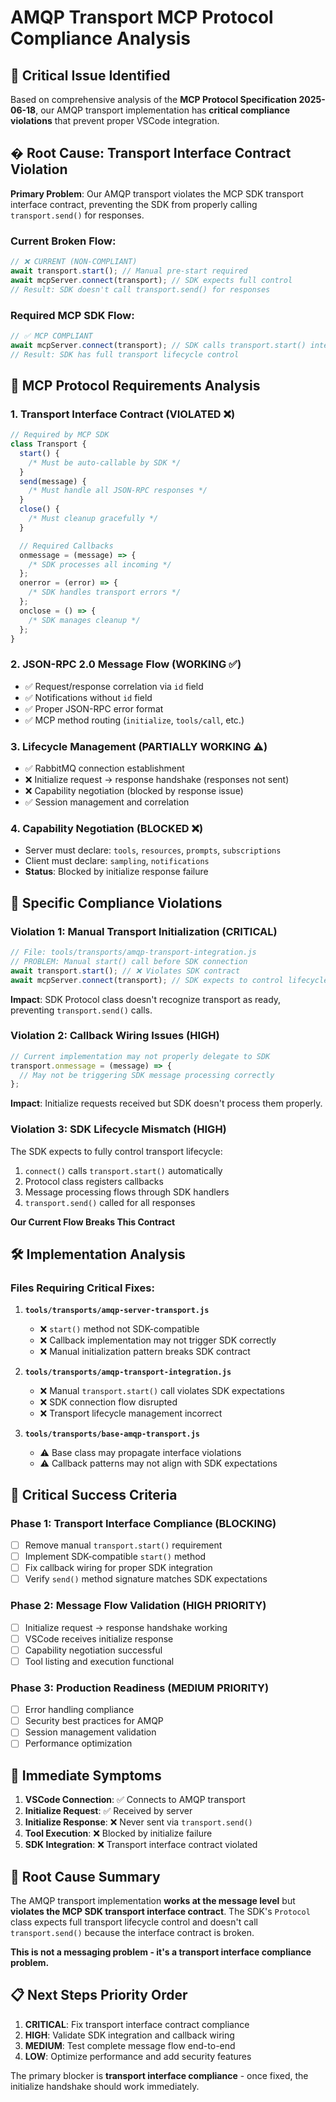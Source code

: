 # AMQP Transport MCP Protocol Compliance Analysis

## 🚨 **Critical Issue Identified**

Based on comprehensive analysis of the **MCP Protocol Specification 2025-06-18**, our AMQP transport implementation has **critical compliance violations** that prevent proper VSCode integration.

## � **Root Cause: Transport Interface Contract Violation**

**Primary Problem**: Our AMQP transport violates the MCP SDK transport interface contract, preventing the SDK from properly calling `transport.send()` for responses.

### **Current Broken Flow**:

```javascript
// ❌ CURRENT (NON-COMPLIANT)
await transport.start(); // Manual pre-start required
await mcpServer.connect(transport); // SDK expects full control
// Result: SDK doesn't call transport.send() for responses
```

### **Required MCP SDK Flow**:

```javascript
// ✅ MCP COMPLIANT
await mcpServer.connect(transport); // SDK calls transport.start() internally
// Result: SDK has full transport lifecycle control
```

## 📖 **MCP Protocol Requirements Analysis**

### **1. Transport Interface Contract** (VIOLATED ❌)

```javascript
// Required by MCP SDK
class Transport {
  start() {
    /* Must be auto-callable by SDK */
  }
  send(message) {
    /* Must handle all JSON-RPC responses */
  }
  close() {
    /* Must cleanup gracefully */
  }

  // Required Callbacks
  onmessage = (message) => {
    /* SDK processes all incoming */
  };
  onerror = (error) => {
    /* SDK handles transport errors */
  };
  onclose = () => {
    /* SDK manages cleanup */
  };
}
```

### **2. JSON-RPC 2.0 Message Flow** (WORKING ✅)

- ✅ Request/response correlation via `id` field
- ✅ Notifications without `id` field
- ✅ Proper JSON-RPC error format
- ✅ MCP method routing (`initialize`, `tools/call`, etc.)

### **3. Lifecycle Management** (PARTIALLY WORKING ⚠️)

- ✅ RabbitMQ connection establishment
- ❌ Initialize request → response handshake (responses not sent)
- ❌ Capability negotiation (blocked by response issue)
- ✅ Session management and correlation

### **4. Capability Negotiation** (BLOCKED ❌)

- Server must declare: `tools`, `resources`, `prompts`, `subscriptions`
- Client must declare: `sampling`, `notifications`
- **Status**: Blocked by initialize response failure

## 🚨 **Specific Compliance Violations**

### **Violation 1: Manual Transport Initialization** (CRITICAL)

```javascript
// File: tools/transports/amqp-transport-integration.js
// PROBLEM: Manual start() call before SDK connection
await transport.start(); // ❌ Violates SDK contract
await mcpServer.connect(transport); // SDK expects to control lifecycle
```

**Impact**: SDK Protocol class doesn't recognize transport as ready, preventing `transport.send()` calls.

### **Violation 2: Callback Wiring Issues** (HIGH)

```javascript
// Current implementation may not properly delegate to SDK
transport.onmessage = (message) => {
  // May not be triggering SDK message processing correctly
};
```

**Impact**: Initialize requests received but SDK doesn't process them properly.

### **Violation 3: SDK Lifecycle Mismatch** (HIGH)

The SDK expects to fully control transport lifecycle:

1. `connect()` calls `transport.start()` automatically
2. Protocol class registers callbacks
3. Message processing flows through SDK handlers
4. `transport.send()` called for all responses

**Our Current Flow Breaks This Contract**

## 🛠️ **Implementation Analysis**

### **Files Requiring Critical Fixes**:

1. **`tools/transports/amqp-server-transport.js`**

   - ❌ `start()` method not SDK-compatible
   - ❌ Callback implementation may not trigger SDK correctly
   - ❌ Manual initialization pattern breaks SDK contract

2. **`tools/transports/amqp-transport-integration.js`**

   - ❌ Manual `transport.start()` call violates SDK expectations
   - ❌ SDK connection flow disrupted
   - ❌ Transport lifecycle management incorrect

3. **`tools/transports/base-amqp-transport.js`**
   - ⚠️ Base class may propagate interface violations
   - ⚠️ Callback patterns may not align with SDK expectations

## 🎯 **Critical Success Criteria**

### **Phase 1: Transport Interface Compliance** (BLOCKING)

- [ ] Remove manual `transport.start()` requirement
- [ ] Implement SDK-compatible `start()` method
- [ ] Fix callback wiring for proper SDK integration
- [ ] Verify `send()` method signature matches SDK expectations

### **Phase 2: Message Flow Validation** (HIGH PRIORITY)

- [ ] Initialize request → response handshake working
- [ ] VSCode receives initialize response
- [ ] Capability negotiation successful
- [ ] Tool listing and execution functional

### **Phase 3: Production Readiness** (MEDIUM PRIORITY)

- [ ] Error handling compliance
- [ ] Security best practices for AMQP
- [ ] Session management validation
- [ ] Performance optimization

## 🚨 **Immediate Symptoms**

1. **VSCode Connection**: ✅ Connects to AMQP transport
2. **Initialize Request**: ✅ Received by server
3. **Initialize Response**: ❌ Never sent via `transport.send()`
4. **Tool Execution**: ❌ Blocked by initialize failure
5. **SDK Integration**: ❌ Transport interface contract violated

## 🔧 **Root Cause Summary**

The AMQP transport implementation **works at the message level** but **violates the MCP SDK transport interface contract**. The SDK's `Protocol` class expects full transport lifecycle control and doesn't call `transport.send()` because the interface contract is broken.

**This is not a messaging problem - it's a transport interface compliance problem.**

## 📋 **Next Steps Priority Order**

1. **CRITICAL**: Fix transport interface contract compliance
2. **HIGH**: Validate SDK integration and callback wiring
3. **MEDIUM**: Test complete message flow end-to-end
4. **LOW**: Optimize performance and add security features

The primary blocker is **transport interface compliance** - once fixed, the initialize handshake should work immediately.
